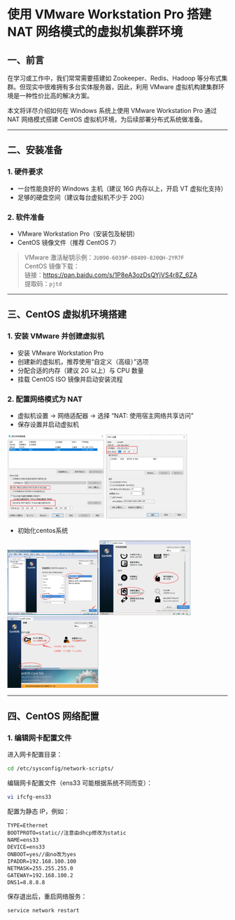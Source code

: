 # 使用 VMware Workstation Pro 搭建 NAT 网络模式的虚拟机集群环境

## 一、前言

在学习或工作中，我们常常需要搭建如 Zookeeper、Redis、Hadoop 等分布式集群。但现实中很难拥有多台实体服务器，因此，利用 VMware 虚拟机构建集群环境是一种性价比高的解决方案。

本文将详尽介绍如何在 Windows 系统上使用 VMware Workstation Pro 通过 NAT 网络模式搭建 CentOS 虚拟机环境，为后续部署分布式系统做准备。

---

## 二、安装准备

### 1. 硬件要求

- 一台性能良好的 Windows 主机（建议 16G 内存以上，开启 VT 虚拟化支持）
- 足够的硬盘空间（建议每台虚拟机不少于 20G）

### 2. 软件准备

- VMware Workstation Pro（安装包及秘钥）
- CentOS 镜像文件（推荐 CentOS 7）

> VMware 激活秘钥示例：`JU090-6039P-08409-8J0QH-2YR7F`  
> CentOS 镜像下载：  
> 链接：https://pan.baidu.com/s/1P8eA3ozDsQYjVS4r8Z_6ZA  
> 提取码：`pjtd`

---

## 三、CentOS 虚拟机环境搭建

### 1. 安装 VMware 并创建虚拟机

- 安装 VMware Workstation Pro
- 创建新的虚拟机，推荐使用“自定义（高级）”选项
- 分配合适的内存（建议 2G 以上）与 CPU 数量
- 挂载 CentOS ISO 镜像并启动安装流程

### 2. 配置网络模式为 NAT

- 虚拟机设置 → 网络适配器 → 选择 “NAT: 使用宿主网络共享访问”  
- 保存设置并启动虚拟机

<img src="assets/%E4%BD%BF%E7%94%A8%20VMware%20Workstation%20Pro%20%E6%90%AD%E5%BB%BA%20NAT%20%E7%BD%91%E7%BB%9C%E6%A8%A1%E5%BC%8F%E7%9A%84%E8%99%9A%E6%8B%9F%E6%9C%BA%E9%9B%86%E7%BE%A4%E7%8E%AF%E5%A2%83/image-20250621114051466.png" style="zoom:25%;" />

<img src="assets/%E4%BD%BF%E7%94%A8%20VMware%20Workstation%20Pro%20%E6%90%AD%E5%BB%BA%20NAT%20%E7%BD%91%E7%BB%9C%E6%A8%A1%E5%BC%8F%E7%9A%84%E8%99%9A%E6%8B%9F%E6%9C%BA%E9%9B%86%E7%BE%A4%E7%8E%AF%E5%A2%83/image-20250621114135054.png" alt="image-20250621114135054" style="zoom:25%;" />

- 初始化centos系统

<img src="assets/%E4%BD%BF%E7%94%A8%20VMware%20Workstation%20Pro%20%E6%90%AD%E5%BB%BA%20NAT%20%E7%BD%91%E7%BB%9C%E6%A8%A1%E5%BC%8F%E7%9A%84%E8%99%9A%E6%8B%9F%E6%9C%BA%E9%9B%86%E7%BE%A4%E7%8E%AF%E5%A2%83/image-20250621141945771.png" alt="image-20250621141945771" style="zoom:25%;" />

<img src="assets/%E4%BD%BF%E7%94%A8%20VMware%20Workstation%20Pro%20%E6%90%AD%E5%BB%BA%20NAT%20%E7%BD%91%E7%BB%9C%E6%A8%A1%E5%BC%8F%E7%9A%84%E8%99%9A%E6%8B%9F%E6%9C%BA%E9%9B%86%E7%BE%A4%E7%8E%AF%E5%A2%83/image-20250621142014077.png" alt="image-20250621142014077" style="zoom:25%;" />

<img src="assets/%E4%BD%BF%E7%94%A8%20VMware%20Workstation%20Pro%20%E6%90%AD%E5%BB%BA%20NAT%20%E7%BD%91%E7%BB%9C%E6%A8%A1%E5%BC%8F%E7%9A%84%E8%99%9A%E6%8B%9F%E6%9C%BA%E9%9B%86%E7%BE%A4%E7%8E%AF%E5%A2%83/image-20250621142054025.png" alt="image-20250621142054025" style="zoom:25%;" />

---

## 四、CentOS 网络配置

### 1. 编辑网卡配置文件

进入网卡配置目录：

```bash
cd /etc/sysconfig/network-scripts/
```

编辑网卡配置文件（ens33 可能根据系统不同而变）：

```bash
vi ifcfg-ens33
```

配置为静态 IP，例如：

```
TYPE=Ethernet
BOOTPROTO=static//注意由dhcp修改为static
NAME=ens33
DEVICE=ens33
ONBOOT=yes//由no改为yes
IPADDR=192.168.100.100
NETMASK=255.255.255.0
GATEWAY=192.168.100.2
DNS1=8.8.8.8
```

保存退出后，重启网络服务：

```bash
service network restart
```


